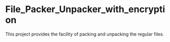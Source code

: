 # File_Packer_Unpacker_with_encryption
This project provides the facility of packing and unpacking the regular files. 
